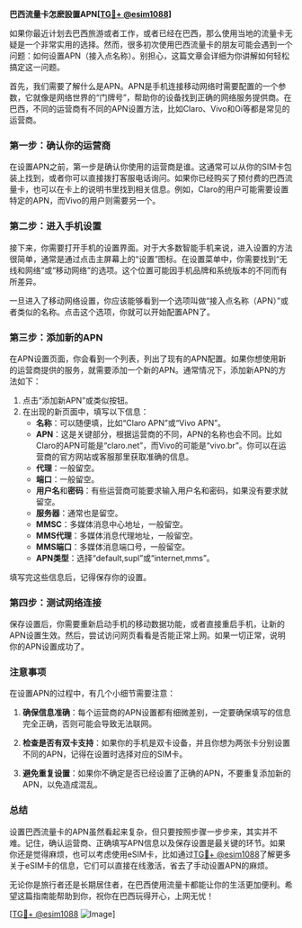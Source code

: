 **巴西流量卡怎麽設置APN[[TG💪+ @esim1088](https://t.me/s/esim1088)]**

如果你最近计划去巴西旅游或者工作，或者已经在巴西，那么使用当地的流量卡无疑是一个非常实用的选择。然而，很多初次使用巴西流量卡的朋友可能会遇到一个问题：如何设置APN（接入点名称）。别担心，这篇文章会详细为你讲解如何轻松搞定这一问题。

首先，我们需要了解什么是APN。APN是手机连接移动网络时需要配置的一个参数，它就像是网络世界的“门牌号”，帮助你的设备找到正确的网络服务提供商。在巴西，不同的运营商有不同的APN设置方法，比如Claro、Vivo和Oi等都是常见的运营商。

### 第一步：确认你的运营商

在设置APN之前，第一步是确认你使用的运营商是谁。这通常可以从你的SIM卡包装上找到，或者你可以直接拨打客服电话询问。如果你已经购买了预付费的巴西流量卡，也可以在卡上的说明书里找到相关信息。例如，Claro的用户可能需要设置特定的APN，而Vivo的用户则需要另一个。

### 第二步：进入手机设置

接下来，你需要打开手机的设置界面。对于大多数智能手机来说，进入设置的方法很简单，通常是通过点击主屏幕上的“设置”图标。在设置菜单中，你需要找到“无线和网络”或“移动网络”的选项。这个位置可能因手机品牌和系统版本的不同而有所差异。

一旦进入了移动网络设置，你应该能够看到一个选项叫做“接入点名称（APN）”或者类似的名称。点击这个选项，你就可以开始配置APN了。

### 第三步：添加新的APN

在APN设置页面，你会看到一个列表，列出了现有的APN配置。如果你想使用新的运营商提供的服务，就需要添加一个新的APN。通常情况下，添加新APN的方法如下：

1. 点击“添加新APN”或类似按钮。
2. 在出现的新页面中，填写以下信息：
   - **名称**：可以随便填，比如“Claro APN”或“Vivo APN”。
   - **APN**：这是关键部分，根据运营商的不同，APN的名称也会不同。比如Claro的APN可能是“claro.net”，而Vivo的可能是“vivo.br”。你可以在运营商的官方网站或客服那里获取准确的信息。
   - **代理**：一般留空。
   - **端口**：一般留空。
   - **用户名**和**密码**：有些运营商可能要求输入用户名和密码，如果没有要求就留空。
   - **服务器**：通常也是留空。
   - **MMSC**：多媒体消息中心地址，一般留空。
   - **MMS代理**：多媒体消息代理地址，一般留空。
   - **MMS端口**：多媒体消息端口号，一般留空。
   - **APN类型**：选择“default,supl”或“internet,mms”。

填写完这些信息后，记得保存你的设置。

### 第四步：测试网络连接

保存设置后，你需要重新启动手机的移动数据功能，或者直接重启手机，让新的APN设置生效。然后，尝试访问网页看看是否能正常上网。如果一切正常，说明你的APN设置成功了。

### 注意事项

在设置APN的过程中，有几个小细节需要注意：

1. **确保信息准确**：每个运营商的APN设置都有细微差别，一定要确保填写的信息完全正确，否则可能会导致无法联网。
   
2. **检查是否有双卡支持**：如果你的手机是双卡设备，并且你想为两张卡分别设置不同的APN，记得在设置时选择对应的SIM卡。

3. **避免重复设置**：如果你不确定是否已经设置了正确的APN，不要重复添加新的APN，以免造成混乱。

### 总结

设置巴西流量卡的APN虽然看起来复杂，但只要按照步骤一步步来，其实并不难。记住，确认运营商、正确填写APN信息以及保存设置是最关键的环节。如果你还是觉得麻烦，也可以考虑使用eSIM卡，比如通过[TG💪+ @esim1088](https://t.me/s/esim1088)了解更多关于eSIM卡的信息，它们可以直接在线激活，省去了手动设置APN的麻烦。

无论你是旅行者还是长期居住者，在巴西使用流量卡都能让你的生活更加便利。希望这篇指南能帮助到你，祝你在巴西玩得开心，上网无忧！

[[TG💪+ @esim1088](https://t.me/s/esim1088) ![Image](https://i.postimg.cc/4NQfJmqS/Snipaste-2025-05-13-00-14-12.png)]